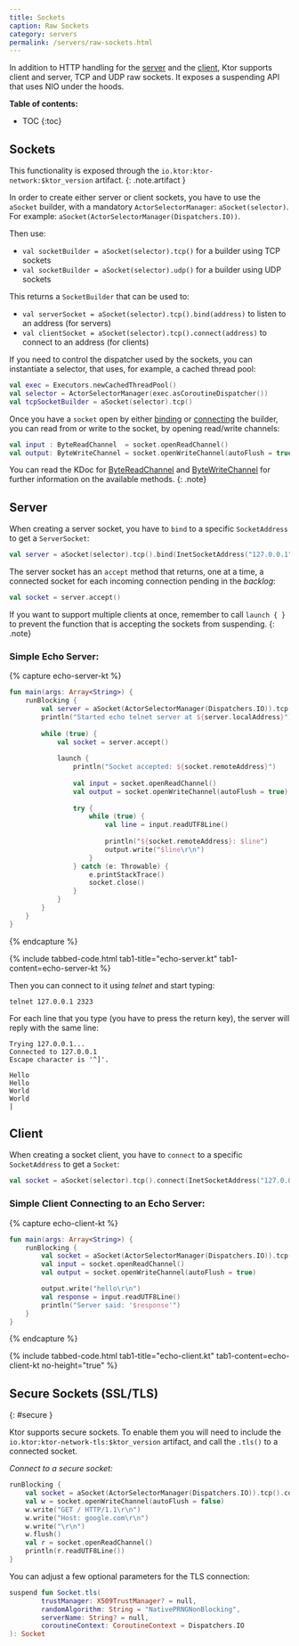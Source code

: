 ```yaml
---
title: Sockets
caption: Raw Sockets  
category: servers
permalink: /servers/raw-sockets.html
---
```


In addition to HTTP handling for the [server](/servers/application.html) and the [client](/clients/index.html), Ktor supports client and server, TCP and UDP raw sockets.
It exposes a suspending API that uses NIO under the hoods.

**Table of contents:**

* TOC
{:toc}

## Sockets

This functionality is exposed through the `io.ktor:ktor-network:$ktor_version` artifact.
{: .note.artifact }

In order to create either server or client sockets, you have to use the `aSocket` builder,
with a mandatory `ActorSelectorManager`: `aSocket(selector)`. For example: `aSocket(ActorSelectorManager(Dispatchers.IO))`.

Then use:

* `val socketBuilder = aSocket(selector).tcp()` for a builder using TCP sockets
* `val socketBuilder = aSocket(selector).udp()` for a builder using UDP sockets

This returns a `SocketBuilder` that can be used to:
 
* `val serverSocket = aSocket(selector).tcp().bind(address)` to listen to an address (for servers)
* `val clientSocket = aSocket(selector).tcp().connect(address)` to connect to an address (for clients)
 
If you need to control the dispatcher used by the sockets, you can instantiate a selector,
that uses, for example, a cached thread pool:
```kotlin
val exec = Executors.newCachedThreadPool()
val selector = ActorSelectorManager(exec.asCoroutineDispatcher())
val tcpSocketBuilder = aSocket(selector).tcp()
```

Once you have a `socket` open by either [binding](#server) or [connecting](#client) the builder,
you can read from or write to the socket, by opening read/write channels:

```kotlin
val input : ByteReadChannel  = socket.openReadChannel()
val output: ByteWriteChannel = socket.openWriteChannel(autoFlush = true)
```

You can read the KDoc for [ByteReadChannel](https://github.com/Kotlin/kotlinx-io/blob/master/kotlinx-coroutines-io/src/main/kotlin/kotlinx/coroutines/experimental/io/ByteReadChannel.kt)
and [ByteWriteChannel](https://github.com/Kotlin/kotlinx-io/blob/master/kotlinx-coroutines-io/src/main/kotlin/kotlinx/coroutines/experimental/io/ByteWriteChannel.kt)
for further information on the available methods.
{: .note}

## Server

When creating a server socket, you have to `bind` to a specific `SocketAddress` to get
a `ServerSocket`:

```kotlin
val server = aSocket(selector).tcp().bind(InetSocketAddress("127.0.0.1", 2323))
```

The server socket has an `accept` method that returns, one at a time, 
a connected socket for each incoming connection pending in the *backlog*:

```kotlin
val socket = server.accept()
```

If you want to support multiple clients at once, remember to call `launch { }` to prevent
the function that is accepting the sockets from suspending.
{: .note}

### Simple Echo Server:

{% capture echo-server-kt %}
```kotlin
fun main(args: Array<String>) {
    runBlocking {
        val server = aSocket(ActorSelectorManager(Dispatchers.IO)).tcp().bind(InetSocketAddress("127.0.0.1", 2323))
        println("Started echo telnet server at ${server.localAddress}")
        
        while (true) {
            val socket = server.accept()
            
            launch {
                println("Socket accepted: ${socket.remoteAddress}")
                
                val input = socket.openReadChannel()
                val output = socket.openWriteChannel(autoFlush = true)
                
                try {
                    while (true) {
                        val line = input.readUTF8Line()
                        
                        println("${socket.remoteAddress}: $line")
                        output.write("$line\r\n")
                    }
                } catch (e: Throwable) {
                    e.printStackTrace()
                    socket.close()
                }
            }
        }
    }
}
```
{% endcapture %}

{% include tabbed-code.html
    tab1-title="echo-server.kt" tab1-content=echo-server-kt
%}

Then you can connect to it using *telnet* and start typing:

```
telnet 127.0.0.1 2323
```

For each line that you type (you have to press the return key), the server will reply
with the same line:


```
Trying 127.0.0.1...
Connected to 127.0.0.1
Escape character is '^]'.

Hello
Hello
World
World
|
``` 

## Client

When creating a socket client, you have to `connect` to a specific `SocketAddress` to get
a `Socket`:

```kotlin
val socket = aSocket(selector).tcp().connect(InetSocketAddress("127.0.0.1", 2323))
```

### Simple Client Connecting to an Echo Server:

{% capture echo-client-kt %}
```kotlin
fun main(args: Array<String>) {
    runBlocking {
        val socket = aSocket(ActorSelectorManager(Dispatchers.IO)).tcp().connect(InetSocketAddress("127.0.0.1", 2323))
        val input = socket.openReadChannel()
        val output = socket.openWriteChannel(autoFlush = true)

        output.write("hello\r\n")
        val response = input.readUTF8Line()
        println("Server said: '$response'")
    }
}
```
{% endcapture %}

{% include tabbed-code.html
    tab1-title="echo-client.kt" tab1-content=echo-client-kt
    no-height="true"
%}

## Secure Sockets (SSL/TLS)
{: #secure }

Ktor supports secure sockets. To enable them you will need to include the
`io.ktor:ktor-network-tls:$ktor_version` artifact, and call the `.tls()` to a connected socket.

*Connect to a secure socket:*
```kotlin
runBlocking {
    val socket = aSocket(ActorSelectorManager(Dispatchers.IO)).tcp().connect(InetSocketAddress("google.com", 443)).tls()
    val w = socket.openWriteChannel(autoFlush = false)
    w.write("GET / HTTP/1.1\r\n")
    w.write("Host: google.com\r\n")
    w.write("\r\n")
    w.flush()
    val r = socket.openReadChannel()
    println(r.readUTF8Line())
}
```

You can adjust a few optional parameters for the TLS connection:

```kotlin
suspend fun Socket.tls(
        trustManager: X509TrustManager? = null,
        randomAlgorithm: String = "NativePRNGNonBlocking",
        serverName: String? = null,
        coroutineContext: CoroutineContext = Dispatchers.IO
): Socket
```
